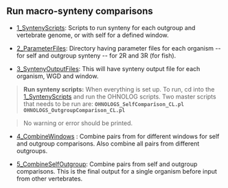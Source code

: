 ## Run macro-synteny comparisons

* [1_SyntenyScripts](1_SyntenyScripts): Scripts to run synteny for each outgroup and vertebrate genome, or with self for a defined window. 

* [2_ParameterFiles](2_ParameterFiles): Directory having parameter files for each organism -- for self and outgroup synteny -- for 2R and 3R (for fish).
    
* [3_SyntenyOutputFiles](3_SyntenyOutputFiles): This will have synteny output file for each organism, WGD and window.  
  
> **Run synteny scripts:**  When everything is set up. To run, cd into the [1_SyntenyScripts](1_SyntenyScripts) and run the OHNOLOG scripts. Two master scripts that needs to be run are:
  **`OHNOLOGS_SelfComparison_CL.pl`**   
  **`OHNOLOGS_OutgroupComparison_CL.pl`**   
  
> No warning or error should be printed.  

* [4_CombineWindows](4_CombineWindows) : Combine pairs from for different windows for self and outgroup comparisons. Also combine all pairs from different outgroups.

* [5_CombineSelfOutgroup](5_CombineSelfOutgroup): Combine pairs from self and outgroup comparisons. This is the final output for a single organism before input from other vertebrates.


